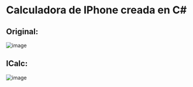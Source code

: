 # Calculadora de IPhone creada en C# 

##    Original:
![image](https://hackmd.io/_uploads/SJiiw9b-R.png)

## ICalc:
![image](https://hackmd.io/_uploads/HJNtwqbWR.png)

